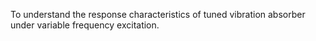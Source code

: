To understand the response characteristics of tuned vibration absorber under variable frequency excitation.
